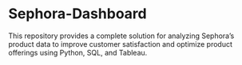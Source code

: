 # Sephora-Dashboard
This repository provides a complete solution for analyzing Sephora’s product data to improve customer satisfaction and optimize product offerings using Python, SQL, and Tableau.
